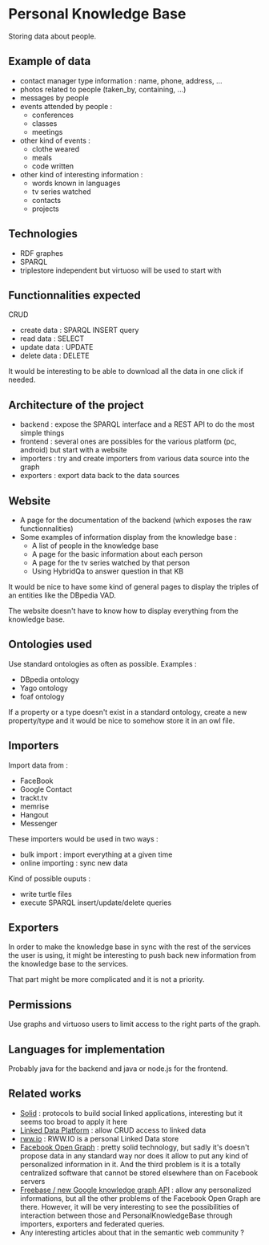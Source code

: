 # Personal Knowledge Base

Storing data about people.


## Example of data

* contact manager type information : name, phone, address, ...
* photos related to people (taken_by, containing, ...)
* messages by people
* events attended by people : 
  * conferences
  * classes
  * meetings
* other kind of events :
  * clothe weared
  * meals
  * code written
* other kind of interesting information :
  * words known in languages
  * tv series watched
  * contacts
  * projects

## Technologies

* RDF graphes
* SPARQL
* triplestore independent but virtuoso will be used to start with

## Functionnalities expected

CRUD

* create data : SPARQL INSERT query
* read data : SELECT
* update data : UPDATE
* delete data : DELETE

It would be interesting to be able to download all the data in one click if needed.

## Architecture of the project

* backend : expose the SPARQL interface and a REST API to do the most simple things
* frontend : several ones are possibles for the various platform (pc, android) but start with a website
* importers : try and create importers from various data source into the graph
* exporters : export data back to the data sources

## Website

* A page for the documentation of the backend (which exposes the raw functionnalities)
* Some examples of information display from the knowledge base :
  * A list of people in the knowledge base
  * A page for the basic information about each person
  * A page for the tv series watched by that person
  * Using HybridQa to answer question in that KB

It would be nice to have some kind of general pages to display the triples of an entities like the DBpedia VAD.

The website doesn't have to know how to display everything from the knowledge base.

## Ontologies used

Use standard ontologies as often as possible. Examples :

* DBpedia ontology
* Yago ontology
* foaf ontology

If a property or a type doesn't exist in a standard ontology, create a new property/type and it would be nice to somehow store it in an owl file.

## Importers

Import data from : 

* FaceBook
* Google Contact
* trackt.tv
* memrise
* Hangout
* Messenger

These importers would be used in two ways :

* bulk import : import everything at a given time
* online importing : sync new data

Kind of possible ouputs :

* write turtle files
* execute SPARQL insert/update/delete queries

## Exporters

In order to make the knowledge base in sync with the rest of the services the user is using, it might be interesting to push back new information from the knowledge base to the services.

That part might be more complicated and it is not a priority.


## Permissions

Use graphs and virtuoso users to limit access to the right parts of the graph.

## Languages for implementation

Probably java for the backend and java or node.js for the frontend.

## Related works

* [Solid](https://github.com/linkeddata/SoLiD) : protocols to build social linked applications, interesting but it seems too broad to apply it here
* [Linked Data Platform](http://www.w3.org/TR/ldp/) : allow CRUD access to linked data
* [rww.io](https://github.com/deiu/rww.io) : RWW.IO is a personal Linked Data store
* [Facebook Open Graph](https://developers.facebook.com/docs/sharing/opengraph) : pretty solid technology, but sadly it's doesn't propose data in any standard way nor does it allow to put any kind of personalized information in it. And the third problem is it is a totally centralized software that cannot be stored elsewhere than on Facebook servers
* [Freebase / new Google knowledge graph API](https://developers.google.com/freebase/) : allow any personalized informations, but all the other problems of the Facebook Open Graph are there. However, it will be very interesting to see the possibilities of interaction between those and PersonalKnowledgeBase through importers, exporters and federated queries.
* Any interesting articles about that in the semantic web community ?


